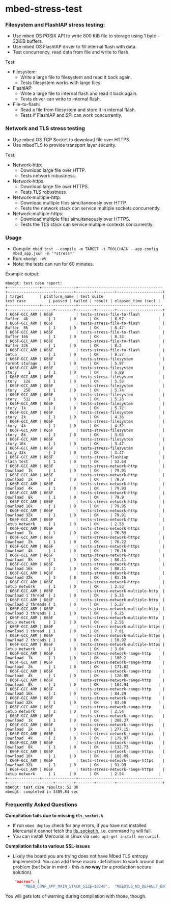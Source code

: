 # mbed-stress-test

### Filesystem and FlashIAP stress testing:

 * Use mbed OS POSIX API to write 800 KiB file to storage using 1 byte - 32KiB buffers.
 * Use mbed OS FlashIAP driver to fill internal flash with data.
 * Test concurrency, read data from file and write to flash.
 
 Test:
 * Filesystem: 
   * Write a large file to filesystem and read it back again. 
   * Tests filesystem works with large files.
 * FlashIAP:
   * Write a large file to internal flash and read it back again. 
   * Tests driver can write to internal flash.
 * File-to-flash:
   * Read a file from filesystem and store it in internal flash.
   * Tests if FlashIAP and SPI can work concurrently.
   
### Network and TLS stress testing

 * Use mbed OS TCP Socket to download file over HTTPS.
 * Use mbedTLS to provide transport layer security.

Test:
 * Network-http:
   * Download large file over HTTP.
   * Tests network robustness.
 * Network-https:
   * Download large file over HTTPS.
   * Tests TLS robustness.
 * Network-multiple-http:
   * Download multiple files simultaneously over HTTP.
   * Tests the network stack can service multiple sockets concurrently.
 * Network-multiple-https:
   * Download multiple files simultaneously over HTTPS.
   * Tests the TLS stack can service multiple contexts concurrently.

### Usage

 * Compile: `mbed test --compile -m TARGET -t TOOLCHAIN --app-config mbed_app.json -n '*stress*'`
 * Run: `mbedgt -vV`
 * Note: the tests can run for 60 minutes.

Example output:
```
mbedgt: test case report:
+--------------+---------------+-------------------------------------+--------------------+--------+--------+--------+--------------------+
| target       | platform_name | test suite                          | test case          | passed | failed | result | elapsed_time (sec) |
+--------------+---------------+-------------------------------------+--------------------+--------+--------+--------+--------------------+
| K66F-GCC_ARM | K66F          | tests-stress-file-to-flash          | Buffer  4k         | 1      | 0      | OK     | 8.67               |
| K66F-GCC_ARM | K66F          | tests-stress-file-to-flash          | Buffer  8k         | 1      | 0      | OK     | 8.47               |
| K66F-GCC_ARM | K66F          | tests-stress-file-to-flash          | Buffer 16k         | 1      | 0      | OK     | 8.34               |
| K66F-GCC_ARM | K66F          | tests-stress-file-to-flash          | Buffer 32k         | 1      | 0      | OK     | 8.2                |
| K66F-GCC_ARM | K66F          | tests-stress-file-to-flash          | Setup              | 1      | 0      | OK     | 9.57               |
| K66F-GCC_ARM | K66F          | tests-stress-filesystem             | Format storage     | 1      | 0      | OK     | 5.97               |
| K66F-GCC_ARM | K66F          | tests-stress-filesystem             | story     1        | 1      | 0      | OK     | 6.89               |
| K66F-GCC_ARM | K66F          | tests-stress-filesystem             | story   128        | 1      | 0      | OK     | 5.58               |
| K66F-GCC_ARM | K66F          | tests-stress-filesystem             | story   256        | 1      | 0      | OK     | 5.74               |
| K66F-GCC_ARM | K66F          | tests-stress-filesystem             | story   512        | 1      | 0      | OK     | 5.26               |
| K66F-GCC_ARM | K66F          | tests-stress-filesystem             | story  1k          | 1      | 0      | OK     | 5.72               |
| K66F-GCC_ARM | K66F          | tests-stress-filesystem             | story  2k          | 1      | 0      | OK     | 4.36               |
| K66F-GCC_ARM | K66F          | tests-stress-filesystem             | story  4k          | 1      | 0      | OK     | 4.32               |
| K66F-GCC_ARM | K66F          | tests-stress-filesystem             | story  8k          | 1      | 0      | OK     | 3.63               |
| K66F-GCC_ARM | K66F          | tests-stress-filesystem             | story 16k          | 1      | 0      | OK     | 3.47               |
| K66F-GCC_ARM | K66F          | tests-stress-filesystem             | story 32k          | 1      | 0      | OK     | 3.47               |
| K66F-GCC_ARM | K66F          | tests-stress-flashiap               | Flash test         | 1      | 0      | OK     | 52.54              |
| K66F-GCC_ARM | K66F          | tests-stress-network-http           | Download  1k       | 1      | 0      | OK     | 79.91              |
| K66F-GCC_ARM | K66F          | tests-stress-network-http           | Download  2k       | 1      | 0      | OK     | 79.9               |
| K66F-GCC_ARM | K66F          | tests-stress-network-http           | Download  4k       | 1      | 0      | OK     | 79.93              |
| K66F-GCC_ARM | K66F          | tests-stress-network-http           | Download  8k       | 1      | 0      | OK     | 79.9               |
| K66F-GCC_ARM | K66F          | tests-stress-network-http           | Download 16k       | 1      | 0      | OK     | 79.95              |
| K66F-GCC_ARM | K66F          | tests-stress-network-http           | Download 32k       | 1      | 0      | OK     | 79.91              |
| K66F-GCC_ARM | K66F          | tests-stress-network-http           | Setup network      | 1      | 0      | OK     | 2.53               |
| K66F-GCC_ARM | K66F          | tests-stress-network-https          | Download  1k       | 1      | 0      | OK     | 76.39              |
| K66F-GCC_ARM | K66F          | tests-stress-network-https          | Download  2k       | 1      | 0      | OK     | 76.22              |
| K66F-GCC_ARM | K66F          | tests-stress-network-https          | Download  4k       | 1      | 0      | OK     | 76.16              |
| K66F-GCC_ARM | K66F          | tests-stress-network-https          | Download  8k       | 1      | 0      | OK     | 80.11              |
| K66F-GCC_ARM | K66F          | tests-stress-network-https          | Download 16k       | 1      | 0      | OK     | 80.11              |
| K66F-GCC_ARM | K66F          | tests-stress-network-https          | Download 32k       | 1      | 0      | OK     | 81.16              |
| K66F-GCC_ARM | K66F          | tests-stress-network-https          | Setup network      | 1      | 0      | OK     | 2.53               |
| K66F-GCC_ARM | K66F          | tests-stress-network-multiple-http  | Download 1 thread  | 1      | 0      | OK     | 5.33               |
| K66F-GCC_ARM | K66F          | tests-stress-network-multiple-http  | Download 2 threads | 1      | 0      | OK     | 5.27               |
| K66F-GCC_ARM | K66F          | tests-stress-network-multiple-http  | Download 3 threads | 1      | 0      | OK     | 6.25               |
| K66F-GCC_ARM | K66F          | tests-stress-network-multiple-http  | Setup network      | 1      | 0      | OK     | 2.55               |
| K66F-GCC_ARM | K66F          | tests-stress-network-multiple-https | Download 1 thread  | 1      | 0      | OK     | 7.01               |
| K66F-GCC_ARM | K66F          | tests-stress-network-multiple-https | Download 2 threads | 1      | 0      | OK     | 10.92              |
| K66F-GCC_ARM | K66F          | tests-stress-network-multiple-https | Setup network      | 1      | 0      | OK     | 3.04               |
| K66F-GCC_ARM | K66F          | tests-stress-network-range-http     | Download  1k       | 1      | 0      | OK     | 180.2              |
| K66F-GCC_ARM | K66F          | tests-stress-network-range-http     | Download  2k       | 1      | 0      | OK     | 171.82             |
| K66F-GCC_ARM | K66F          | tests-stress-network-range-http     | Download  4k       | 1      | 0      | OK     | 126.85             |
| K66F-GCC_ARM | K66F          | tests-stress-network-range-http     | Download  8k       | 1      | 0      | OK     | 104.94             |
| K66F-GCC_ARM | K66F          | tests-stress-network-range-http     | Download 16k       | 1      | 0      | OK     | 84.29              |
| K66F-GCC_ARM | K66F          | tests-stress-network-range-http     | Download 32k       | 1      | 0      | OK     | 83.46              |
| K66F-GCC_ARM | K66F          | tests-stress-network-range-http     | Setup network      | 1      | 0      | OK     | 2.54               |
| K66F-GCC_ARM | K66F          | tests-stress-network-range-https    | Download  1k       | 1      | 0      | OK     | 388.37             |
| K66F-GCC_ARM | K66F          | tests-stress-network-range-https    | Download  2k       | 1      | 0      | OK     | 277.15             |
| K66F-GCC_ARM | K66F          | tests-stress-network-range-https    | Download  4k       | 1      | 0      | OK     | 179.97             |
| K66F-GCC_ARM | K66F          | tests-stress-network-range-https    | Download  8k       | 1      | 0      | OK     | 132.73             |
| K66F-GCC_ARM | K66F          | tests-stress-network-range-https    | Download 16k       | 1      | 0      | OK     | 108.89             |
| K66F-GCC_ARM | K66F          | tests-stress-network-range-https    | Download 32k       | 1      | 0      | OK     | 91.93              |
| K66F-GCC_ARM | K66F          | tests-stress-network-range-https    | Setup network      | 1      | 0      | OK     | 2.54               |
+--------------+---------------+-------------------------------------+--------------------+--------+--------+--------+--------------------+
mbedgt: test case results: 52 OK
mbedgt: completed in 3389.84 sec
```

### Frequently Asked Questions

**Compilation fails due to missing `tls_socket.h`**

* If run `mbed deploy` check for any errors, if you have not installed Mercurial it cannot fetch the [tls_socket.h](https://os.mbed.com/teams/sandbox/code/mbed-http/file/3004056e4661/source/tls_socket.h/), i.e. command `hg` will fail.
* You can install Mercurial in Linux via `sudo apt-get install mercurial`.

**Compilation fails to various SSL-issues**

* Likely the board you are trying does not have Mbed TLS entropy implemented. You can add these macro -definitions to work around that problem (but bear in mind - this is **no way** for a production secure solution).

```json
    "macros": [
        "MBED_CONF_APP_MAIN_STACK_SIZE=10240",  "MBEDTLS_NO_DEFAULT_ENTROPY_SOURCES", "MBEDTLS_TEST_NULL_ENTROPY"

```
You will gets lots of warning during compilation with those, though.
